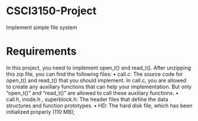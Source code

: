 # CSCI3150-Project
Implement simple file system

# Requirements
In this project, you need to implement open_t() and read_t().
After unzipping this zip file, you can find the following files:
• call.c: The source code for open_t() and read_t() that you should implement. In
call.c, you are allowed to create any auxiliary functions that can help your implementation. But only “open_t()” and “read_t()” are allowed to call these auxiliary functions.
• call.h, inode.h , superblock.h: The header files that define the data structures and function prototypes.
• HD: The hard disk file, which has been initialized properly (110 MB);
